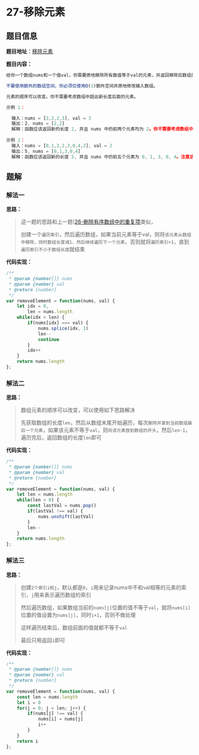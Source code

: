 # 27-移除元素

## 题目信息

**题目地址**：[移除元素](https://leetcode.cn/problems/remove-element/description/)

**题目内容：**

```javascript
给你一个数组nums和一个值val，你需要原地移除所有数值等于val的元素，并返回移除后数组的新长度。

不要使用额外的数组空间，你必须仅使用O(1)额外空间并原地修改输入数组。

元素的顺序可以改变。你不需要考虑数组中超出新长度后面的元素。

示例 1：

  输入：nums = [3,2,2,3], val = 3
  输出：2, nums = [2,2]
  解释：函数应该返回新的长度 2, 并且 nums 中的前两个元素均为 2。你不需要考虑数组中超出新长度后面的元素。例如，函数返回的新长度为 2 ，而 nums = [2,2,3,3] 或 nums = [2,2,0,0]，也会被视作正确答案。
  
示例 2：
  输入：nums = [0,1,2,2,3,0,4,2], val = 2
  输出：5, nums = [0,1,3,0,4]
  解释：函数应该返回新的长度 5, 并且 nums 中的前五个元素为 0, 1, 3, 0, 4。注意这五个元素可为任意顺序。你不需要考虑数组中超出新长度后面的元素。
```

## 题解

### 解法一

**思路：**

> 这一题的思路和上一题([26-删除有序数组中的重复项](./26-删除有序数组中的重复项)类似，
> 
> 创建一个`遍历索引`，然后遍历数组，如果当前元素等于val，则将`该元素从数组中移除，同时数组长度减1，然后继续遍历下一个元素`，否则就将`遍历索引+1`，直到`遍历索引不小于数组长度`就结束

**代码实现：**

```javascript
/**
 * @param {number[]} nums
 * @param {number} val
 * @return {number}
 */
var removeElement = function(nums, val) {
    let idx = 0,
        len = nums.length
    while(idx < len) {
        if(nums[idx] === val) {
            nums.splice(idx, 1)
            len--
            continue
        }
        idx++
    }
    return nums.length
};
```

### 解法二

**思路：**

> 数组元素的顺序可以改变，可以使用如下思路解决
> 
> 先获取数组的长度`len`，然后从数组末尾开始遍历，每次`删除并拿到当前数组最后一个元素`，如果该元素不等于`val`，则`将该元素放到数组的开头`，然后`len-1`，遍历完后，返回数组的长度`len`即可

**代码实现：**

```javascript
/**
 * @param {number[]} nums
 * @param {number} val
 * @return {number}
 */
var removeElement = function(nums, val) {
    let len = nums.length
    while(len > 0) {
        const lastVal = nums.pop()
        if(lastVal !== val) {
            nums.unshift(lastVal)
        }
        len--
    }
    return nums.length
};
```

### 解法三

**思路：**

> 创建`2个索引i和j`，默认都是`0`，`i`用来记录nums中不和val相等的元素的索引，`j`用来表示遍历数组的索引
> 
> 然后遍历数组，如果数组当前的`nums[j]`位置的值不等于`val`，就将`nums[i]`位置的值设置为`nums[j]`，同时`i+1`，否则不做处理
> 
> 这样遍历结束后，数组前面的值就都不等于`val`
> 
> 最后只用返回`i`即可

**代码实现：**

```javascript
/**
 * @param {number[]} nums
 * @param {number} val
 * @return {number}
 */
var removeElement = function(nums, val) {
    const len = nums.length
    let i = 0
    for(j = 0; j < len; j++) {
        if(nums[j] !== val) {
            nums[i] = nums[j]
            i++
        }
    }
    return i
};
```
